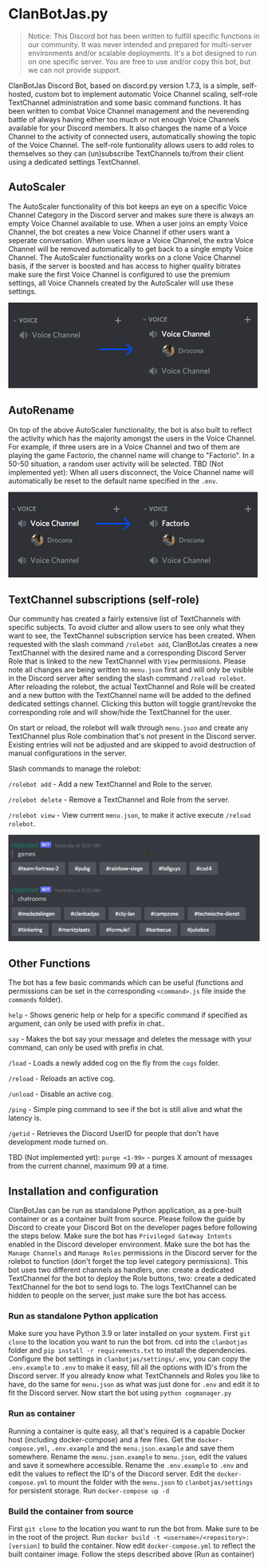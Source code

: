 # ClanBotJas.py
> Notice: This Discord bot has been written to fulfill specific functions in our community. It was never intended and prepared for multi-server environments and/or scalable deployments. It's a bot designed to run on one specific server. You are free to use and/or copy this bot, but we can not provide support.

ClanBotJas Discord Bot, based on discord.py version 1.7.3, is a simple, self-hosted, custom bot to implement automatic Voice Channel scaling, self-role TextChannel administration and some basic command functions. It has been written to combat Voice Channel management and the neverending battle of always having either too much or not enough Voice Channels available for your Discord members. It also changes the name of a Voice Channel to the activity of connected users, automatically showing the topic of the Voice Channel. The self-role funtionality allows users to add roles to themselves so they can (un)subscribe TextChannels to/from their client using a dedicated settings TextChannel.

## AutoScaler
The AutoScaler functionality of this bot keeps an eye on a specific Voice Channel Category in the Discord server and makes sure there is always an empty Voice Channel available to use. When a user joins an empty Voice Channel, the bot creates a new Voice Channel if other users want a seperate conversation. When users leave a Voice Channel, the extra Voice Channel will be removed automatically to get back to a single empty Voice Channel.
The AutoScaler functionality works on a clone Voice Channel basis, if the server is boosted and has access to higher quality bitrates make sure the first Voice Channel is configured to use the premium settings, all Voice Channels created by the AutoScaler will use these settings.

![AutoScaler](https://github.com/ClanBadJas/ClanBotJas/blob/master/docs/screenshots/AutoScaler.png)


## AutoRename
On top of the above AutoScaler functionality, the bot is also built to reflect the activity which has the majority amongst the users in the Voice Channel. For example, if three users are in a Voice Channel and two of them are playing the game Factorio, the channel name will change to "Factorio". In a 50-50 situation, a random user activity will be selected.
TBD (Not implemented yet): When all users disconnect, the Voice Channel name will automatically be reset to the default name specified in the `.env`.

![AutoRename](https://github.com/ClanBadJas/ClanBotJas/blob/master/docs/screenshots/AutoRename.png)

## TextChannel subscriptions (self-role)
Our community has created a fairly extensive list of TextChannels with specific subjects. To avoid clutter and allow users to see only what they want to see, the TextChannel subscription service has been created. When requested with the slash command `/rolebot add`, ClanBotJas creates a new TextChannel with the desired name and a corresponding Discord Server Role that is linked to the new TextChannel with `View` permissions. Please note all changes are being written to `menu.json` first and will only be visible in the Discord server after sending the slash command `/reload rolebot`.
After reloading the rolebot, the actual TextChannel and Role will be created and a new button with the TextChannel name will be added to the defined dedicated settings channel. Clicking this button will toggle grant/revoke the corresponding role and will show/hide the TextChannel for the user.

On start or reload, the rolebot will walk through `menu.json` and create any TextChannel plus Role combination that's not present in the Discord server. Existing entries will not be adjusted and are skipped to avoid destruction of manual configurations in the server. 

Slash commands to manage the rolebot:

`/rolebot add` - Add a new TextChannel and Role to the server.

`/rolebot delete` - Remove a TextChannel and Role from the server.

`/rolebot view` - View current `menu.json`, to make it active execute `/reload rolebot`.

![RoleBot](https://github.com/ClanBadJas/ClanBotJas/blob/master/docs/screenshots/RoleBot.png)

## Other Functions
The bot has a few basic commands which can be useful (functions and permissions can be set in the corresponding `<command>.js` file inside the `commands` folder).

`help` - Shows generic help or help for a specific command if specified as argument, can only be used with prefix in chat..

`say` - Makes the bot say your message and deletes the message with your command, can only be used with prefix in chat.

`/load` - Loads a newly added cog on the fly from the `cogs` folder.

`/reload` - Reloads an active cog.

`/unload` - Disable an active cog.

`/ping` - Simple ping command to see if the bot is still alive and what the latency is.

`/getid` - Retrieves the Discord UserID for people that don't have development mode turned on.

TBD (Not implemented yet): `purge <1-99>` - purges X amount of messages from the current channel, maximum 99 at a time.


## Installation and configuration
ClanBotJas can be run as standalone Python application, as a pre-built container or as a container built from source.
Please follow the guide by Discord to create your Discord Bot on the developer pages before following the steps below.
Make sure the bot has `Privileged Gateway Intents` enabled in the Discord developer environment.
Make sure the bot has the `Manage Channels` and `Manage Roles` permissions in the Discord server for the rolebot to function (don't forget the top level category permissions).
This bot uses two different channels as handlers, one: create a dedicated TextChannel for the bot to deploy the Role buttons, two: create a dedicated TextChannel for the bot to send logs to. The logs TextChannel can be hidden to people on the server, just make sure the bot has access.

### Run as standalone Python application
Make sure you have Python 3.9 or later installed on your system.
First `git clone` to the location you want to run the bot from.
cd into the `clanbotjas` folder and `pip install -r requirements.txt` to install the dependencies.
Configure the bot settings in `clanbotjas/settings/.env`, you can copy the `.env.example` to `.env` to make it easy, fill all the options with ID's from the Discord server.
If you already know what TextChannels and Roles you like to have, do the same for `menu.json` as what was just done for `.env` and edit it to fit the Discord server.
Now start the bot using `python cogmanager.py`

### Run as container
Running a container is quite easy, all that's required is a capable Docker host (including docker-compose) and a few files.
Get the `docker-compose.yml`, `.env.example` and the `menu.json.example` and save them somewhere.
Rename the `menu.json.example` to `menu.json`, edit the values and save it somewhere accessible.
Rename the `.env.example` to `.env` and edit the values to reflect the ID's of the Discord server.
Edit the `docker-compose.yml` to mount the folder with the `menu.json` to `clanbotjas/settings` for persistent storage.
Run `docker-compose up -d`

### Build the container from source
First `git clone` to the location you want to run the bot from.
Make sure to be in the root of the project.
Run `docker build -t <username>/<repository>:[version]` to build the container.
Now edit `docker-compose.yml` to reflect the built container image.
Follow the steps described above (Run as container)